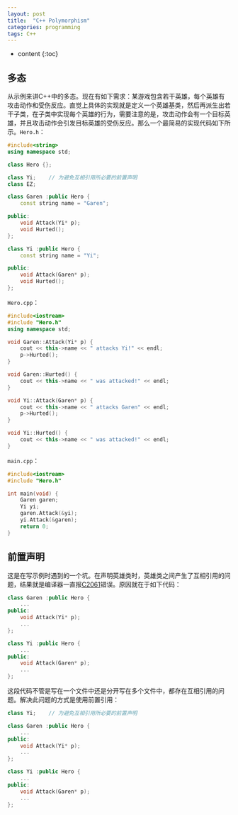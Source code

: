 ```yaml
---
layout: post
title:  "C++ Polymorphism"
categories: programming
tags: C++
---
```


* content
{:toc}

## 多态

从示例来讲C++中的多态。现在有如下需求：某游戏包含若干英雄，每个英雄有攻击动作和受伤反应。直觉上具体的实现就是定义一个英雄基类，然后再派生出若干子类，在子类中实现每个英雄的行为，需要注意的是，攻击动作会有一个目标英雄，并且攻击动作会引发目标英雄的受伤反应。那么一个最简易的实现代码如下所示。```Hero.h```：

```c++
#include<string>
using namespace std;

class Hero {};

class Yi;    // 为避免互相引用所必要的前置声明
class EZ;

class Garen :public Hero {
	const string name = "Garen";

public:
	void Attack(Yi* p);
	void Hurted();
};

class Yi :public Hero {
	const string name = "Yi";

public:
	void Attack(Garen* p);
	void Hurted();
};
```

```Hero.cpp```：

```c++
#include<iostream>
#include "Hero.h"
using namespace std;

void Garen::Attack(Yi* p) {
	cout << this->name << " attacks Yi!" << endl;
	p->Hurted();
}

void Garen::Hurted() {
	cout << this->name << " was attacked!" << endl;
}

void Yi::Attack(Garen* p) {
	cout << this->name << " attacks Garen" << endl;
	p->Hurted();
}

void Yi::Hurted() {
	cout << this->name << " was attacked!" << endl;
}
```

```main.cpp```：

```c++
#include<iostream>
#include "Hero.h"

int main(void) {
	Garen garen;
	Yi yi;
	garen.Attack(&yi);
	yi.Attack(&garen);
	return 0;
}
```

## 前置声明

这是在写示例时遇到的一个坑。在声明英雄类时，英雄类之间产生了互相引用的问题，结果就是编译器一直报[C2061](https://docs.microsoft.com/zh-cn/cpp/error-messages/compiler-errors-1/compiler-error-c2061?f1url=https%3A%2F%2Fmsdn.microsoft.com%2Fquery%2Fdev16.query%3FappId%3DDev16IDEF1%26l%3DZH-CN%26k%3Dk(C2061)%26rd%3Dtrue%26f%3D255%26MSPPError%3D-2147217396&view=vs-2019)错误。原因就在于如下代码：

```c++
class Garen :public Hero {
	...
public:
	void Attack(Yi* p);
	...
};

class Yi :public Hero {
	...
public:
	void Attack(Garen* p);
	...
};
```

这段代码不管是写在一个文件中还是分开写在多个文件中，都存在互相引用的问题。解决此问题的方式是使用前置引用：

```c++
class Yi;    // 为避免互相引用所必要的前置声明

class Garen :public Hero {
	...
public:
	void Attack(Yi* p);
	...
};

class Yi :public Hero {
	...
public:
	void Attack(Garen* p);
	...
};
```
